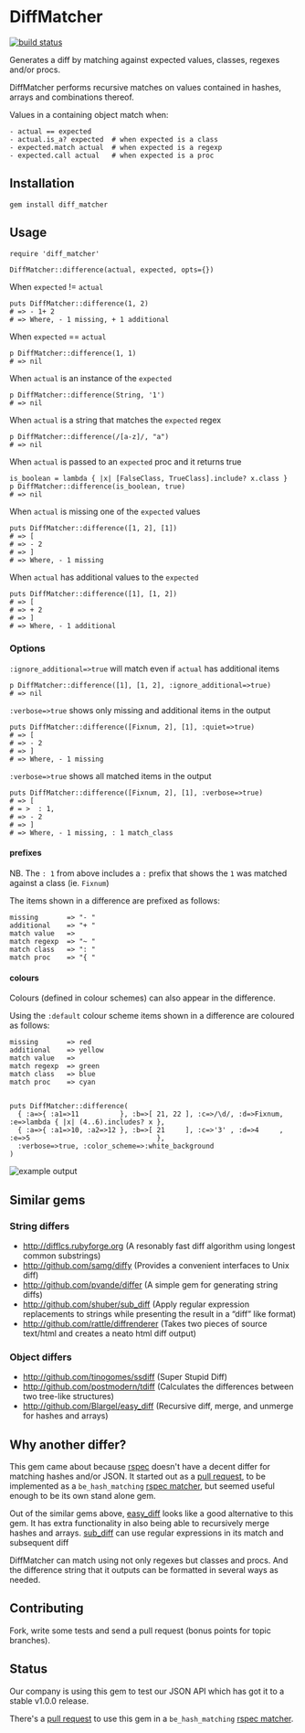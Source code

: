 DiffMatcher
===

[![build status](http://travis-ci.org/playup/diff_matcher.png)](http://travis-ci.org/playup/diff_matcher)

Generates a diff by matching against expected values, classes, regexes and/or procs.

DiffMatcher performs recursive matches on values contained in hashes, arrays and combinations thereof.

Values in a containing object match when:

    - actual == expected
    - actual.is_a? expected  # when expected is a class
    - expected.match actual  # when expected is a regexp
    - expected.call actual   # when expected is a proc


Installation
---

    gem install diff_matcher


Usage
---

    require 'diff_matcher'
    
    DiffMatcher::difference(actual, expected, opts={})

When `expected` != `actual`

    puts DiffMatcher::difference(1, 2)
    # => - 1+ 2
    # => Where, - 1 missing, + 1 additional

When `expected` == `actual`

    p DiffMatcher::difference(1, 1)
    # => nil

When `actual` is an instance of the `expected`

    p DiffMatcher::difference(String, '1')
    # => nil

When `actual` is a string that matches the `expected` regex

    p DiffMatcher::difference(/[a-z]/, "a")
    # => nil

When `actual` is passed to an `expected` proc and it returns true

    is_boolean = lambda { |x| [FalseClass, TrueClass].include? x.class }
    p DiffMatcher::difference(is_boolean, true)
    # => nil

When `actual` is missing one of the `expected` values

    puts DiffMatcher::difference([1, 2], [1])
    # => [
    # => - 2
    # => ]
    # => Where, - 1 missing

When `actual` has additional values to the `expected`

    puts DiffMatcher::difference([1], [1, 2])
    # => [
    # => + 2
    # => ]
    # => Where, - 1 additional

### Options

`:ignore_additional=>true` will match even if `actual` has additional items

    p DiffMatcher::difference([1], [1, 2], :ignore_additional=>true)
    # => nil

`:verbose=>true` shows only missing and additional items in the output

    puts DiffMatcher::difference([Fixnum, 2], [1], :quiet=>true)
    # => [
    # => - 2
    # => ]
    # => Where, - 1 missing

`:verbose=>true` shows all matched items in the output

    puts DiffMatcher::difference([Fixnum, 2], [1], :verbose=>true)
    # => [
    # = >  : 1,
    # => - 2
    # => ]
    # => Where, - 1 missing, : 1 match_class

#### prefixes

NB. The `: 1` from above includes a `:` prefix that shows the `1` was matched against a class (ie. `Fixnum`)

The items shown in a difference are prefixed as follows:

    missing       => "- "
    additional    => "+ "
    match value   =>
    match regexp  => "~ "
    match class   => ": "
    match proc    => "{ "

#### colours

Colours (defined in colour schemes) can also appear in the difference.

Using the `:default` colour scheme items shown in a difference are coloured as follows:

    missing       => red
    additional    => yellow
    match value   =>
    match regexp  => green
    match class   => blue
    match proc    => cyan


    puts DiffMatcher::difference(
      { :a=>{ :a1=>11          }, :b=>[ 21, 22 ], :c=>/\d/, :d=>Fixnum, :e=>lambda { |x| (4..6).includes? x },
      { :a=>{ :a1=>10, :a2=>12 }, :b=>[ 21     ], :c=>'3' , :d=>4     , :e=>5                               },
      :verbose=>true, :color_scheme=>:white_background
    )

![example output](https://raw.github.com/playup/diff_matcher/master/doc/example_output.png)


Similar gems
---

### String differs
  * <http://difflcs.rubyforge.org> (A resonably fast diff algorithm using longest common substrings)
  * <http://github.com/samg/diffy> (Provides a convenient interfaces to Unix diff)
  * <http://github.com/pvande/differ> (A simple gem for generating string diffs)
  * <http://github.com/shuber/sub_diff> (Apply regular expression replacements to strings while presenting the result in a “diff” like format)
  * <http://github.com/rattle/diffrenderer> (Takes two pieces of source text/html and creates a neato html diff output)

### Object differs
  * <http://github.com/tinogomes/ssdiff> (Super Stupid Diff)
  * <http://github.com/postmodern/tdiff> (Calculates the differences between two tree-like structures)
  * <http://github.com/Blargel/easy_diff> (Recursive diff, merge, and unmerge for hashes and arrays)


Why another differ?
---

This gem came about because [rspec](http://github.com/rspec/rspec-expectations) doesn't have a decent differ for matching hashes and/or JSON.
It started out as a [pull request](http://github.com/rspec/rspec-expectations/pull/79), to be implemented as a
`be_hash_matching` [rspec matcher](https://www.relishapp.com/rspec/rspec-expectations),
but seemed useful enough to be its own stand alone gem.

Out of the similar gems above, [easy_diff](http://github.com/Blargel/easy_diff) looks like a good alternative to this gem.
It has extra functionality in also being able to recursively merge hashes and arrays.
[sub_diff](http://github.com/shuber/sub_diff) can use regular expressions in its match and subsequent diff

DiffMatcher can match using not only regexes but classes and procs.
And the difference string that it outputs can be formatted in several ways as needed.


Contributing
---

Fork, write some tests and send a pull request (bonus points for topic branches).


Status
---

Our company is using this gem to test our JSON API which has got it to a stable v1.0.0 release.

There's a [pull request](http://github.com/rspec/rspec-expectations/pull/79) to use this gem in a `be_hash_matching` 
[rspec matcher](https://www.relishapp.com/rspec/rspec-expectations).
